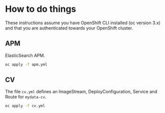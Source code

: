 # How to do things

These instructions assume you have OpenShift CLI installed (oc version 3.x) and that you are authenticated towards your OpenShift cluster.

## APM

ElasticSearch APM.

```bash
oc apply -f apm.yml
```

## CV

The file `cv.yml` defines an ImageStream, DeployConfiguration, Service and Route for `mydata-cv`.

```bash
oc apply -f cv.yml
```
